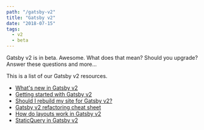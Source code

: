 ```yaml
---
path: "/gatsby-v2"
title: "Gatsby v2"
date: "2018-07-15"
tags:
  - v2
  - beta
---
```

Gatsby v2 is in beta. Awesome. What does that mean? Should you upgrade? Answer these questions and more...

This is a list of our Gatsby v2 resources.

* [What's new in Gatsby v2](/whats-new-in-gatsby-v2)
* [Getting started with Gatsby v2](/getting-started-with-gatsby-v2)
* [Should I rebuild my site for Gatsby v2?](/should-i-rebuild-my-site-for-gatsby-v2)
* [Gatsby v2 refactoring cheat sheet](/gatsby-v2-refactoring-cheat-sheet)
* [How do layouts work in Gatsby v2](/how-do-layouts-work-in-gatsby-v2)
* [StaticQuery in Gatsby v2](/staticquery-in-gatsby-v2)
